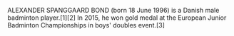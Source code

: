 ALEXANDER SPANGGAARD BOND (born 18 June 1996) is a Danish male badminton player.[1][2] In 2015, he won gold medal at the European Junior Badminton Championships in boys' doubles event.[3]
